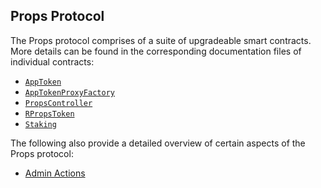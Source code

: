 ## Props Protocol

The Props protocol comprises of a suite of upgradeable smart contracts. More details can be found in the corresponding documentation files of individual contracts:

- [`AppToken`](./docs/AppToken.md)
- [`AppTokenProxyFactory`](./docs/AppTokenProxyFactory.md)
- [`PropsController`](./docs/PropsController.md)
- [`RPropsToken`](./docs/RPropsToken.md)
- [`Staking`](./docs/Staking.md)

The following also provide a detailed overview of certain aspects of the Props protocol:

- [Admin Actions](./docs/AdminActions.md)

